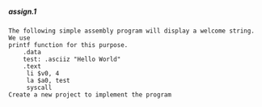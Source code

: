 ##### assign.1
    The following simple assembly program will display a welcome string. We use 
    printf function for this purpose.
        .data
        test: .asciiz "Hello World"
        .text
         li $v0, 4
         la $a0, test
         syscall
    Create a new project to implement the program 
